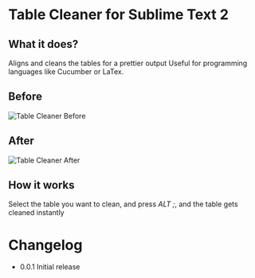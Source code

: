 # Table Cleaner for Sublime Text 2

## What it does?

Aligns and cleans the tables for a prettier output Useful for programming
languages like Cucumber or LaTex.

## Before

![Table Cleaner Before](https://dl.dropbox.com/u/8314245/TableCleanerBefore.png)

## After

![Table Cleaner After](https://dl.dropbox.com/u/8314245/TableCleanerAfter.png)

## How it works
Select the table you want to clean, and press *ALT ;*, and the table gets cleaned instantly

# Changelog
- 0.0.1 Initial release
